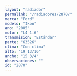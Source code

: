 ```yaml
---
layout: "radiador"
permalink: "/radiadores/2870/"
marca: "Ford"
modelo: "Ikon"
ano: "2005"
motor: "L4 1.6"
transmision: "Estándar"
parte: "63526"
clima: "Con clima"
alto: "19 13/16"
ancho: "15 3/4"
observaciones: ""
id: "2870"
---
```


